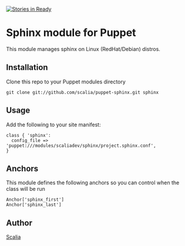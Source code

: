 [![Stories in Ready](https://badge.waffle.io/scalia/puppet-sphinx.png?label=ready&title=Ready)](https://waffle.io/scalia/puppet-sphinx)
# Sphinx module for Puppet

This module manages sphinx on Linux (RedHat/Debian) distros.

## Installation

Clone this repo to your Puppet modules directory

    git clone git://github.com/scalia/puppet-sphinx.git sphinx

## Usage

Add the following to your site manifest:

    class { 'sphinx':
      config_file => 'puppet:///modules/scaliadev/sphinx/project.sphinx.conf',
    }

## Anchors

This module defines the following anchors so you can control when the class will be run

    Anchor['sphinx_first']
    Anchor['sphinx_last']

## Author

[Scalia](https://github.com/scalia)
